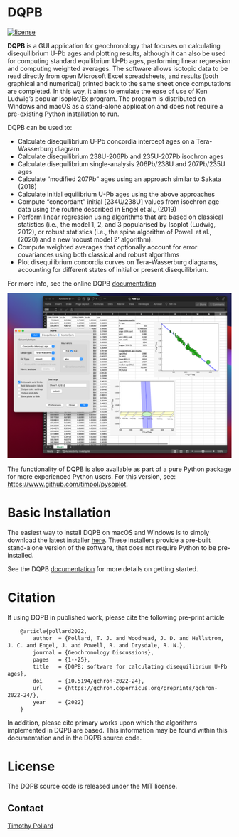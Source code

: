 # DQPB

[![license](https://img.shields.io/github/license/timpol/pysoplot.svg)](https://github.com/timpol/pysoplot/blob/master/LICENSE.txt)

**DQPB** is a GUI application for geochronology that focuses on calculating disequilibrium U-Pb ages and plotting results, although it can also be used for computing standard equilibrium U-Pb ages, performing linear regression and computing weighted averages.  The software allows isotopic data to be read directly from open Microsoft Excel spreadsheets, and results (both graphical and numerical) printed back to the same sheet once computations are completed. In this way, it aims to emulate the ease of use of Ken Ludwig’s popular Isoplot/Ex program. The program is distributed on Windows and macOS as a stand-alone application and does not require a pre-existing Python installation to run.


DQPB can be used to:
*	Calculate disequilibrium U-Pb concordia intercept ages on a Tera-Wasserburg diagram
*	Calculate disequilibrium 238U-206Pb and 235U-207Pb isochron ages 
*	Calculate disequilibrium single-analysis 206Pb/238U and 207Pb/235U ages
*	Calculate “modified 207Pb” ages using an approach similar to Sakata (2018)
*	Calculate initial equilibrium U-Pb  ages using the above approaches
*	Compute “concordant” initial [234U/238U] values from isochron age data using the routine described in Engel et al., (2019) 
*	Perform linear regression using algorithms that are based on classical statistics (i.e., the model 1, 2, and 3 popularised by Isoplot (Ludwig, 2012), or robust statistics (i.e., the spine algorithm of Powell et al., (2020) and a new ‘robust model 2’ algorithm).
*	Compute weighted averages that optionally account for error covariances using both classical and robust algorithms
*	Plot disequilibrium concordia curves on Tera-Wasserburg diagrams, accounting for different states of initial or present disequilibrium.

For more info, see the online DQPB [documentation](https://timpo.github.io/DQPB)

![Example](/resources/Screenshot.png)

The functionality of DQPB is also available as part of a pure Python package for more experienced Python users. For this version, see: https://www.github.com/timpol/pysoplot.


# Basic Installation

The easiest way to install DQPB on macOS and Windows is to simply download the latest installer [here](https://github.com/timpol/DQPB/releases/latest). These installers provide a pre-built stand-alone version of the software, that does not require Python to be pre-installed.  

See the DQPB [documentation](https://timpo.github.io/DQPB) for more details on getting started.


# Citation

If using DQPB in published work, please cite the following pre-print article

```
    @article{pollard2022,
        author  = {Pollard, T. J. and Woodhead, J. D. and Hellstrom, J. C. and Engel, J. and Powell, R. and Drysdale, R. N.},
        journal = {Geochronology Discussions},
        pages   = {1--25},
        title   = {DQPB: software for calculating disequilibrium U-Pb ages},
        doi     = {10.5194/gchron-2022-24},
        url     = {https://gchron.copernicus.org/preprints/gchron-2022-24/},
        year    = {2022}
    }
```

In addition, please cite primary works upon which the algorithms implemented in DQPB are based. This information may be found within this documentation and in the DQPB source code.

# License

The DQPB source code is released under the MIT license. 

## Contact

[Timothy Pollard](mailto:pollard@student.unimelb.edu.au)